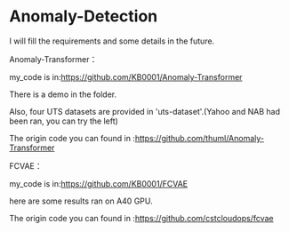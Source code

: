 # Anomaly-Detection

I will fill the requirements and some details in the future.

Anomaly-Transformer： 

my_code is in:https://github.com/KB0001/Anomaly-Transformer

There is a demo in the folder.


Also, four UTS datasets are provided in 'uts-dataset'.(Yahoo and NAB had been ran, you can try the left)

The origin code you can found in :https://github.com/thuml/Anomaly-Transformer


FCVAE：

my_code is in:https://github.com/KB0001/FCVAE

here are some results ran on A40 GPU.


The origin code you can found in :https://github.com/cstcloudops/fcvae
